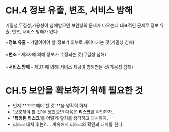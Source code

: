 # CH.4 정보 유출, 변조, 서비스 방해

기밀성,무결성,가용성이 침해받으면 보안상의 문제가 나오는데 대표적인 문제로 정보 유출, 변조, 서비스 방해가 있다.

⭐️**정보 유출** - 기밀이어야 할 정보가 외부로 새어나가는 것(기밀성 침해)

⭐️**변조** - 제3자에 의해 정보가 수정되는 것(무결성 침해)

⭐️**서비스 방해** - 제3자에 의해 서비스 제공이 방해받는 것(가용성 침해)



# CH.5 보안을 확보하기 위해 필요한 것

- 먼저 **'보호해야 할 것'**을 명확히 하자.
- '보호해야 할 것'을 정했으면 다음은 **리스크**를 확인하자.
- **'특정된 리스크**'를 어떻게 할지를 생각하고 대처하자.
- 리스크 대처 후는? ... 계속해서 리스크의 확인과 대처를 한다.

